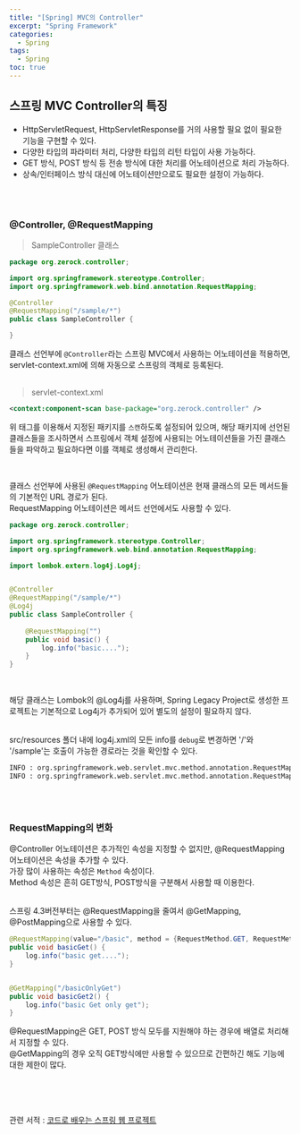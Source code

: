 ```yaml
---
title: "[Spring] MVC의 Controller"
excerpt: "Spring Framework"
categories: 
  - Spring
tags: 
  - Spring
toc: true
---
```


## 스프링 MVC Controller의 특징

- HttpServletRequest, HttpServletResponse를 거의 사용할 필요 없이 필요한 기능을 구현할 수 있다.
- 다양한 타입의 파라미터 처리, 다양한 타입의 리턴 타입이 사용 가능하다.
- GET 방식, POST 방식 등 전송 방식에 대한 처리를 어노테이션으로 처리 가능하다.
- 상속/인터페이스 방식 대신에 어노테이션만으로도 필요한 설정이 가능하다.

<br><br>


### @Controller, @RequestMapping

> SampleController 클래스

```java
package org.zerock.controller;

import org.springframework.stereotype.Controller;
import org.springframework.web.bind.annotation.RequestMapping;

@Controller
@RequestMapping("/sample/*")
public class SampleController {

}
```

클래스 선언부에 `@Controller`라는 스프링 MVC에서 사용하는 어노테이션을 적용하면, servlet-context.xml에 의해 자동으로 스프링의 객체로 등록된다.<br>
<br>

> servlet-context.xml

```xml
<context:component-scan base-package="org.zerock.controller" />
```


위 태그를 이용해서 지정된 패키지를 `스캔`하도록 설정되어 있으며, 해당 패키지에 선언된 클래스들을 조사하면서 스프링에서 객체 설정에 사용되는 어노테이션들을 가진 클래스들을 파악하고 필요하다면 이를 객체로 생성해서 관리한다.<br>

<br>

클래스 선언부에 사용된 `@RequestMapping` 어노테이션은 현재 클래스의 모든 메서드들의 기본적인 URL 경로가 된다. <br>
RequestMapping 어노테이션은 메서드 선언에서도 사용할 수 있다.<br>

```java
package org.zerock.controller;

import org.springframework.stereotype.Controller;
import org.springframework.web.bind.annotation.RequestMapping;

import lombok.extern.log4j.Log4j;


@Controller
@RequestMapping("/sample/*")
@Log4j
public class SampleController {
	
	@RequestMapping("")
	public void basic() {
		log.info("basic....");
	}
}
```
<br>

해당 클래스는 Lombok의 @Log4j를 사용하며, Spring Legacy Project로 생성한 프로젝트는 기본적으로 Log4j가 추가되어 있어 별도의 설정이 필요하지 않다.<br><br>

src/resources 폴더 내에 log4j.xml의 모든 info를 `debug`로 변경하면 '/'와 '/sample'는 호출이 가능한 경로라는 것을 확인할 수 있다.<br>
```xml
INFO : org.springframework.web.servlet.mvc.method.annotation.RequestMappingHandlerMapping - Mapped "{[/],methods=[GET]}" onto public java.lang.String org.zerock.controller.HomeController.home(java.util.Locale,org.springframework.ui.Model)
INFO : org.springframework.web.servlet.mvc.method.annotation.RequestMappingHandlerMapping - Mapped "{[/sample/*]}" onto public void org.zerock.controller.SampleController.basic()
```

<br>
<br>

### RequestMapping의 변화

@Controller 어노테이션은 추가적인 속성을 지정할 수 없지만, @RequestMapping 어노테이션은 속성을 추가할 수 있다.<br>
가장 많이 사용하는 속성은 `Method` 속성이다.<br>
Method 속성은 흔히 GET방식, POST방식을 구분해서 사용할 때 이용한다.<br>
<br>

스프링 4.3버전부터는 @RequestMapping을 줄여서 @GetMapping, @PostMapping으로 사용할 수 있다.<br>

```java
@RequestMapping(value="/basic", method = {RequestMethod.GET, RequestMethod.POST})
public void basicGet() {
    log.info("basic get....");
}


@GetMapping("/basicOnlyGet")
public void basicGet2() {
    log.info("basic Get only get");
}
```

@RequestMapping은 GET, POST 방식 모두를 지원해야 하는 경우에 배열로 처리해서 지정할 수 있다.<br>
@GetMapping의 경우 오직 GET방식에만 사용할 수 있으므로 간편하긴 해도 기능에 대한 제한이 많다.<br>
<br>

<br><br>








관련 서적 : [코드로 배우는 스프링 웹 프로젝트](https://cafe.naver.com/gugucoding)
<br><br>

